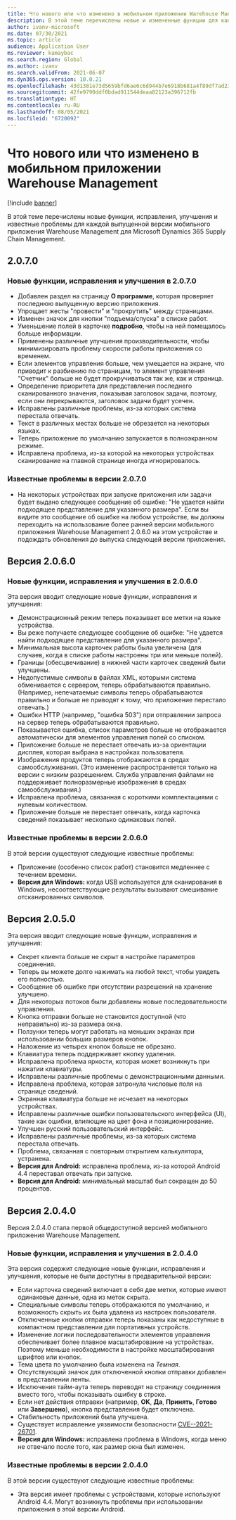 ```yaml
---
title: Что нового или что изменено в мобильном приложении Warehouse Management
description: В этой теме перечислены новые и измененные функции для каждой выпущенной версии мобильного приложения Warehouse Management для Microsoft Dynamics 365 Supply Chain Management.
author: ivanv-microsoft
ms.date: 07/30/2021
ms.topic: article
audience: Application User
ms.reviewer: kamaybac
ms.search.region: Global
ms.author: ivanv
ms.search.validFrom: 2021-06-07
ms.dyn365.ops.version: 10.0.21
ms.openlocfilehash: 43d1381e73d5659bfd6ae6c6d944b7e6918b681a4f89df7ad23abbed5b4a0d3c
ms.sourcegitcommit: 42fe9790ddf0bdad911544deaa82123a396712fb
ms.translationtype: HT
ms.contentlocale: ru-RU
ms.lasthandoff: 08/05/2021
ms.locfileid: "6720092"
---
```

# <a name="whats-new-or-changed-in-the-warehouse-management-mobile-app"></a>Что нового или что изменено в мобильном приложении Warehouse Management

[!include [banner](../includes/banner.md)]

В этой теме перечислены новые функции, исправления, улучшения и известные проблемы для каждой выпущенной версии мобильного приложения Warehouse Management для Microsoft Dynamics 365 Supply Chain Management.

## <a name="2070"></a>2.0.7.0

### <a name="new-features-fixes-and-improvements-in-version-2070"></a>Новые функции, исправления и улучшения в 2.0.7.0

- Добавлен раздел на страницу **О программе**, которая проверяет последнюю выпущенную версию приложения.
- Упрощает жесты "провести" и "прокрутить" между страницами.
- Изменен значок для кнопки "подъема/спуска" в списке работ.
- Уменьшение полей в карточке **подробно**, чтобы на ней помещалось больше информации.
- Применены различные улучшения производительности, чтобы минимизировать проблему скорости работы приложения со временем.
- Если элементов управления больше, чем умещается на экране, что приводит к разбиению по страницам, то элемент управления "Счетчик" больше не будет прокручиваться так же, как и страница.
- Определение приоритета для представления последнего сканированного значения, показывая заголовок задачи, поэтому, если они перекрываются, заголовок задачи будет усечен.
- Исправлены различные проблемы, из-за которых система перестала отвечать.
- Текст в различных местах больше не обрезается на некоторых языках.
- Теперь приложение по умолчанию запускается в полноэкранном режиме.
- Исправлена проблема, из-за которой на некоторых устройствах сканирование на главной странице иногда игнорировалось.

### <a name="known-issues-in-version-2070"></a>Известные проблемы в версии 2.0.7.0

- На некоторых устройствах при запуске приложения или задачи будет выдано следующее сообщение об ошибке: "Не удается найти подходящее представление для указанного размера". Если вы видите это сообщение об ошибке на любом устройстве, вы должны переходить на использование более ранней версии мобильного приложения Warehouse Management 2.0.6.0 на этом устройстве и подождать обновления до выпуска следующей версии приложения.

## <a name="version-2060"></a>Версия 2.0.6.0

### <a name="new-features-fixes-and-improvements-in-version-2060"></a>Новые функции, исправления и улучшения в 2.0.6.0

Эта версия вводит следующие новые функции, исправления и улучшения:

- Демонстрационный режим теперь показывает все метки на языке устройства.
- Вы реже получаете следующее сообщение об ошибке: "Не удается найти подходящее представление для указанного размера".
- Минимальная высота карточек работы была увеличена (для случаев, когда в списке работы настроены три или меньше полей).
- Границы (обесцвечивание) в нижней части карточек сведений были улучшены.
- Недопустимые символы в файлах XML, которыми система обменивается с сервером, теперь обрабатываются правильно. (Например, непечатаемые символы теперь обрабатываются правильно и больше не приводят к тому, что приложение перестало отвечать.)
- Ошибки HTTP (например, "ошибка 503") при отправлении запроса на сервер теперь обрабатываются правильно.
- Показывается ошибка, список параметров больше не отображается автоматически для элементов управления полей со списком.
- Приложение больше не перестает отвечать из-за ориентации дисплея, которая выбрана в настройках пользователя.
- Изображения продуктов теперь отображаются в средах самообслуживания. (Это изменение распространяется только на версии с низким разрешением. Служба управления файлами не поддерживает полноразмерные изображения в средах самообслуживания.)
- Исправлена проблема, связанная с короткими комплектациями с нулевым количеством.
- Приложение больше не перестает отвечать, когда карточка сведений показывает несколько одинаковых полей.

### <a name="known-issues-in-version-2060"></a>Известные проблемы в версии 2.0.6.0

В этой версии существуют следующие известные проблемы:

- Приложение (особенно список работ) становится медленнее с течением времени.
- **Версия для Windows:** когда USB используется для сканирования в Windows, несоответствующие результаты вызывают смешивание отсканированных символов.

## <a name="version-2050"></a>Версия 2.0.5.0

Эта версия вводит следующие новые функции, исправления и улучшения:

- Секрет клиента больше не скрыт в настройке параметров соединения.
- Теперь вы можете долго нажимать на любой текст, чтобы увидеть его полностью.
- Сообщение об ошибке при отсутствии разрешений на хранение улучшено.
- Для некоторых потоков были добавлены новые последовательности управления.
- Кнопка отправки больше не становится доступной (что неправильно) из-за размера окна.
- Ползунки теперь могут работать на меньших экранах при использовании больших размеров кнопок.
- Наложение из четырех кнопок больше не обрезано.
- Клавиатура теперь поддерживает кнопку удаления.
- Исправлена проблема яркости, которая может возникнуть при нажатии клавиатуры.
- Исправлены различные проблемы с демонстрационными данными.
- Исправлена проблема, которая затронула числовые поля на странице сведений.
- Экранная клавиатура больше не исчезает на некоторых устройствах.
- Исправлены различные ошибки пользовательского интерфейса (UI), такие как ошибки, влияющие на цвет фона и позиционирование.
- Улучшен русский пользовательский интерфейс.
- Исправлены различные проблемы, из-за которых система перестала отвечать.
- Проблема, связанная с повторным открытием калькулятора, устранена.
- **Версия для Android:** исправлена проблема, из-за которой Android 4.4 переставал отвечать при запуске.
- **Версия для Android:** минимальный масштаб был сокращен до 50 процентов.

## <a name="version-2040"></a>Версия 2.0.4.0

Версия 2.0.4.0 стала первой общедоступной версией мобильного приложения Warehouse Management.

### <a name="new-features-fixes-and-improvements-in-version-2040"></a>Новые функции, исправления и улучшения в 2.0.4.0

Эта версия содержит следующие новые функции, исправления и улучшения, которые не были доступны в предварительной версии:

- Если карточка сведений включает в себя две метки, которые имеют одинаковые данные, одна из меток скрыта.
- Специальные символы теперь отображаются по умолчанию, и возможность скрыть их была удалена из настроек пользователя.
- Отключенные кнопки отправки теперь показаны как недоступные в компактном представлении для портативных устройств.
- Изменение логики последовательности элементов управления обеспечивает более плавное масштабирование на устройствах. Поэтому меньше необходимости в настройке масштабирования шрифтов или кнопок.
- Тема цвета по умолчанию была изменена на *Темная*.
- Отсутствующий значок для отключенной кнопки отправки добавлен в представлении ленты.
- Исключения тайм-аута теперь переводят на страницу соединения вместо того, чтобы показывать ошибку в строке.
- Если нет действия отправки (например, **OK**, **Да**, **Принять**, **Готово** или **Завершено**), кнопка представления будет отключена.
- Стабильность приложений была улучшена.
- Существует исправление уязвимости безопасности [CVE--2021-26701](https://msrc.microsoft.com/update-guide/vulnerability/CVE-2021-26701).
- **Версия для Windows:** исправлена проблема в Windows, когда меню не отвечало после того, как размер окна был изменен.

### <a name="known-issue-in-version-2040"></a>Известные проблемы в версии 2.0.4.0

В этой версии существуют следующие известные проблемы:

- Эта версия имеет проблемы с устройствами, которые используют Android 4.4. Могут возникнуть проблемы при использовании приложения в этой версии Android.
